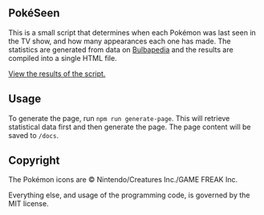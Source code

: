## PokéSeen

This is a small script that determines when each Pokémon was last seen in the TV show, and how many appearances each one has made. The statistics are generated from data on [Bulbapedia](https://bulbapedia.bulbagarden.net/) and the results are compiled into a single HTML file.

[View the results of the script.](https://msikma.github.io/pokeseen/)

## Usage

To generate the page, run `npm run generate-page`. This will retrieve statistical data first and then generate the page. The page content will be saved to `/docs`.

## Copyright

The Pokémon icons are © Nintendo/Creatures Inc./GAME FREAK Inc.

Everything else, and usage of the programming code, is governed by the MIT license.
